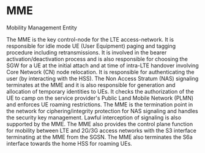 # MME


Mobility Management Entity

The MME is the key control-node for the LTE access-network. It is
responsible for idle mode UE (User Equipment) paging and tagging
procedure including retransmissions. It is involved in the bearer
activation/deactivation process and is also responsible for choosing the
SGW for a UE at the initial attach and at time of intra-LTE handover
involving Core Network (CN) node relocation. It is responsible for
authenticating the user (by interacting with the HSS). The Non Access
Stratum (NAS) signaling terminates at the MME and it is also responsible
for generation and allocation of temporary identities to UEs. It checks
the authorization of the UE to camp on the service provider's Public
Land Mobile Network (PLMN) and enforces UE roaming restrictions. The MME
is the termination point in the network for ciphering/integrity
protection for NAS signaling and handles the security key management.
Lawful interception of signaling is also supported by the MME. The MME
also provides the control plane function for mobility between LTE and
2G/3G access networks with the S3 interface terminating at the MME from
the SGSN. The MME also terminates the S6a interface towards the home HSS
for roaming UEs.

